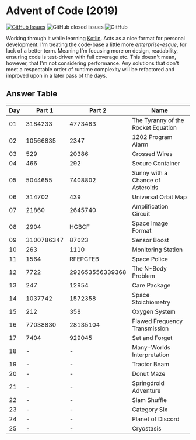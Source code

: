 # Advent of Code (2019)

[![GitHub Issues](https://img.shields.io/github/issues/TomPlum/advent-of-code-2019.svg)](https://github.com/TomPlum/advent-of-code-2019/issues)
![GitHub closed issues](https://img.shields.io/github/issues-closed/TomPlum/advent-of-code-2019?color=brightgreen)
![GitHub](https://img.shields.io/github/license/TomPlum/advent-of-code-2019?color=informational)

Working through it while learning [Kotlin](https://kotlinlang.org/). Acts as a nice format for personal development. 
I'm treating the code-base a little more _enterprise-esque_, for lack of a better term.
Meaning I'm focusing more on design, readability, ensuring code is test-driven with full coverage etc. 
This doesn't mean, however, that I'm not considering performance. Any solutions that don't meet a respectable order of
runtime complexity will be refactored and improved upon in a later pass of the days.

## Answer Table

| Day 	| Part 1 	| Part 2 	        | Name                                      |
|-------|-----------|-------------------|----------------------------------------   |
| 01   	| 3184233  	| 4773483           | The Tyranny of the Rocket Equation        |
| 02   	| 10566835 	| 2347              | 1202 Program Alarm                        |                               |
| 03   	| 529      	| 20386         	| Crossed Wires                             |                    
| 04   	| 466      	| 292     	        | Secure Container                          |                                 
| 05   	| 5044655  	| 7408802 	        | Sunny with a Chance of Asteroids          |                                         
| 06   	| 314702   	| 439            	| Universal Orbit Map                       |                                
| 07   	| 21860    	| 2645740  	        | Amplification Circuit                     |
| 08   	| 2904     	| HGBCF         	| Space Image Format                        |
| 09   	| 3100786347| 87023    	        | Sensor Boost                              |
| 10  	| 263      	| 1110     	        | Monitoring Station                        |
| 11  	| 1564     	| RFEPCFEB 	        | Space Police                              |
| 12  	| 7722     	| 292653556339368  	| The N-Body Problem                        |
| 13  	| 247     	| 12954    	        | Care Package                              |
| 14  	| 1037742  	| 1572358  	        | Space Stoichiometry                       |
| 15  	| 212      	| 358             	| Oxygen System                             |
| 16  	| 77038830 	| 28135104         	| Flawed Frequency Transmission             |
| 17  	| 7404    	| 929045           	| Set and Forget                            |
| 18  	| -       	| -             	| Many-Worlds Interpretation                |
| 19  	| -       	| -             	| Tractor Beam                              |
| 20  	| -       	| -             	| Donut Maze                                |
| 21  	| -       	| -             	| Springdroid Adventure                     |
| 22  	| -       	| -             	| Slam Shuffle                              |
| 23  	| -       	| -             	| Category Six                              |
| 24  	| -       	| -             	| Planet of Discord                         |
| 25  	| -       	| -             	| Cryostasis                                |